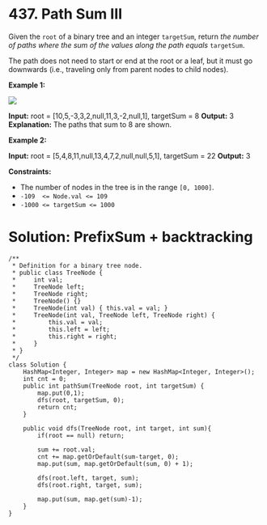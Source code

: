 # 437. Path Sum III
Given the  `root`  of a binary tree and an integer  `targetSum`, return  _the number of paths where the sum of the values along the path equals_ `targetSum`.

The path does not need to start or end at the root or a leaf, but it must go downwards (i.e., traveling only from parent nodes to child nodes).

**Example 1:**

![](https://assets.leetcode.com/uploads/2021/04/09/pathsum3-1-tree.jpg)

**Input:** root = [10,5,-3,3,2,null,11,3,-2,null,1], targetSum = 8
**Output:** 3
**Explanation:** The paths that sum to 8 are shown.

**Example 2:**

**Input:** root = [5,4,8,11,null,13,4,7,2,null,null,5,1], targetSum = 22
**Output:** 3

**Constraints:**

-   The number of nodes in the tree is in the range  `[0, 1000]`.
-   `-109  <= Node.val <= 109`
-   `-1000 <= targetSum <= 1000`

# Solution: PrefixSum + backtracking
```
/**
 * Definition for a binary tree node.
 * public class TreeNode {
 *     int val;
 *     TreeNode left;
 *     TreeNode right;
 *     TreeNode() {}
 *     TreeNode(int val) { this.val = val; }
 *     TreeNode(int val, TreeNode left, TreeNode right) {
 *         this.val = val;
 *         this.left = left;
 *         this.right = right;
 *     }
 * }
 */
class Solution {
    HashMap<Integer, Integer> map = new HashMap<Integer, Integer>();
    int cnt = 0;
    public int pathSum(TreeNode root, int targetSum) {
        map.put(0,1);
        dfs(root, targetSum, 0);
        return cnt;
    }
    
    public void dfs(TreeNode root, int target, int sum){
        if(root == null) return;
        
        sum += root.val;
        cnt += map.getOrDefault(sum-target, 0);
        map.put(sum, map.getOrDefault(sum, 0) + 1);
        
        dfs(root.left, target, sum);
        dfs(root.right, target, sum);
        
        map.put(sum, map.get(sum)-1);
    }
}
```